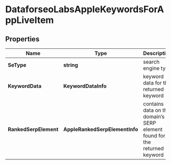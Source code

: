 # DataforseoLabsAppleKeywordsForAppLiveItem


## Properties

| Name | Type | Description | Notes |
|------------ | ------------- | ------------- | -------------|
**SeType** | **string** | search engine type |[optional]|
**KeywordData** | **KeywordDataInfo** | keyword data for the returned keyword |[optional]|
**RankedSerpElement** | **AppleRankedSerpElementInfo** | contains data on the domain’s SERP element found for the returned keyword |[optional]|